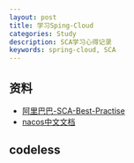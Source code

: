 ```yaml
---
layout: post
title: 学习Sping-Cloud
categories: Study
description: SCA学习心得记录
keywords: spring-cloud, SCA
---
```


## 资料
- [阿里巴巴-SCA-Best-Practise](https://github.com/alibaba/sca-best-practice)
- [nacos中文文档](https://nacos.io/zh-cn/docs/what-is-nacos.html)

## codeless
